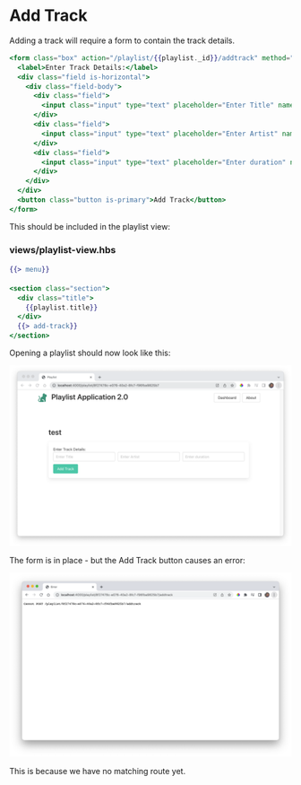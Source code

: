 # Add Track

Adding a track will require a form to contain the track details.

~~~handlebars
<form class="box" action="/playlist/{{playlist._id}}/addtrack" method="POST">
  <label>Enter Track Details:</label>
  <div class="field is-horizontal">
    <div class="field-body">
      <div class="field">
        <input class="input" type="text" placeholder="Enter Title" name="title">
      </div>
      <div class="field">
        <input class="input" type="text" placeholder="Enter Artist" name="artist">
      </div>
      <div class="field">
        <input class="input" type="text" placeholder="Enter duration" name="duration">
      </div>
    </div>
  </div>
  <button class="button is-primary">Add Track</button>
</form>
~~~

This should be included in the playlist view:

### views/playlist-view.hbs

~~~handlebars
{{> menu}}

<section class="section">
  <div class="title">
    {{playlist.title}}
  </div>
  {{> add-track}}
</section>
~~~

Opening a playlist should now look like this:

![](img/a04.png)

The form is in place - but the Add Track button causes an error:

![](img/a05.png)

This is because we have no matching route yet.
